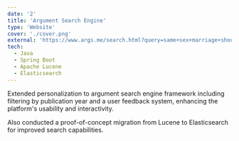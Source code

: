 ```yaml
---
date: '2'
title: 'Argument Search Engine'
type: 'Website'
cover: './cover.png'
external: 'https://www.args.me/search.html?query=same+sex+marriage+should+be+legal'
tech:
  - Java
  - Spring Boot
  - Apache Lucene
  - Elasticsearch
---
```


Extended personalization to argument search engine framework including filtering by publication year and a user feedback system, enhancing the platform's usability and interactivity.

Also conducted a proof-of-concept migration from Lucene to Elasticsearch for improved search capabilities.
